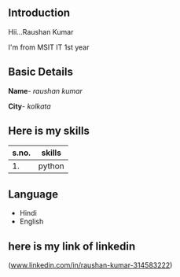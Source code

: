 
## Introduction
Hii...Raushan Kumar

I'm from MSIT IT 1st year

## Basic Details
**Name**- *raushan kumar*

**City**- *kolkata*

## Here is my skills
|s.no.|skills|
|---|---|
|1.|python|

## Language
 - Hindi
 - English

## here is my link of linkedin
(www.linkedin.com/in/raushan-kumar-314583222)
